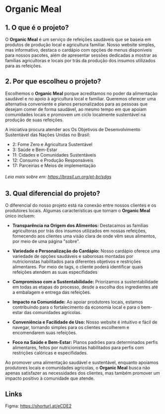# Organic Meal

## 1. O que é o projeto?

O **Organic Meal** é um serviço de refeições saudáveis que se baseia em produtos de produção local e agricultura familiar. Nosso website simples, mas informativo, destaca o cardápio com opções de menus disponíveis para nossos pacotes, além de apresentar sessões dedicadas a mostrar as famílias agricultoras e locais por trás da produção dos insumos utilizados para as refeições.

## 2. Por que escolheu o projeto?

Escolhemos o **Organic Meal** porque acreditamos no poder da alimentação saudável e no apoio à agricultura local e familiar. Queremos oferecer uma alternativa conveniente e planos personalizados para as pessoas que desejam comer de forma saudável, ao mesmo tempo em que apoiam comunidades locais e promovem um ciclo localmente sustentável na produção de suas refeições.

A iniciativa procura atender aos Os Objetivos de Desenvolvimento Sustentável das Nações Unidas no Brasil:

- 2: Fome Zero e Agricultura Sustentável
- 3: Saúde e Bem-Estar
- 11: Cidades e Comunidades Sustentáveis
- 12: Consumo e Produção Responsáveis
- 17: Parceirias e Meios de implementação

###### Leia mais sobre em: https://brasil.un.org/pt-br/sdgs

## 3. Qual diferencial do projeto?

O diferencial do nosso projeto está na conexão entre nossos clientes e os produtores locais. Algumas características que tornam o **Organic Meal** único incluem:

- **Transparência na Origem dos Alimentos:** Destacamos as famílias agricultoras por trás dos insumos utilizados em nossas refeições, fornecendo aos clientes uma visão clara de onde vêm seus alimentos, por meio de uma página "sobre".

- **Variedade e Personalização do Cardápio:** Nosso cardápio oferece uma variedade de opções saudáveis e saborosas montadas por nutricionistas habilitados para diferentes objetivos e restrições alimentares. Por meio de tags, o cliente poderá identificar quais refeições atendem as suas especifidades

- **Compromisso com a Sustentabilidade:** Priorizamos a sustentabilidade em todas as etapas do processo, desde a escolha dos ingredientes até a embalagem e entrega das refeições.

- **Impacto na Comunidade:** Ao apoiar produtores locais, estamos contribuindo para o fortalecimento da economia local e para o bem-estar das comunidades agrícolas.

- **Conveniência e Facilidade de Uso:** Nosso website é intuitivo e fácil de navegar, tornando simples para os clientes escolherem e encomendarem suas refeições.

- **Foco na Saúde e Bem-Estar:** Planos padrões para determinados perfis alimentares, feitos por nutricionistas habilitados para perfis com restrições calóricas e especifidades.

Ao promover uma alimentação saudável e sustentável, enquanto apoiamos produtores locais e comunidades agrícolas, o **Organic Meal** busca não apenas satisfazer as necessidades dos clientes, mas também promover um impacto positivo à comunidade que atende.

## Links
Figma: https://shorturl.at/eCDE2
